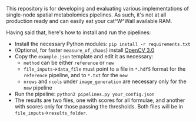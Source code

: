 This repository is for developing and evaluating various implementations 
of single-node spatial metabolomics pipelines. As such, it's not at all production ready and can easily eat your cat^W^Wall available RAM.

Having said that, here's how to install and run the pipelines:

* Install the necessary Python modules: `pip install -r requirements.txt`
* (Optional, for faster `measure_of_chaos`) install [OpenCV 3.0](http://opencv.org/downloads.html)
* Copy the `example.json` template and edit it as necessary:
  * `method` can be either `reference` or `new`
  * `file_inputs`→`data_file` must point to a file in `*.hdf5` format for the `reference` pipeline, and to `*.txt` for the `new`
  * `nrows` and `ncols` under `image_generation` are necessary only for the `new` pipeline
* Run the pipeline: `python2 pipelines.py your_config.json`
* The results are two files, one with scores for all formulae, and another with scores only for those passing the thresholds. Both files will be in `file_inputs`→`results_folder`.
